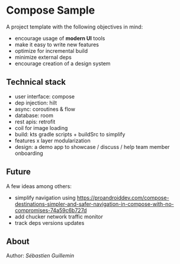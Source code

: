 # Compose Sample

A project template with the following objectives in mind:

* encourage usage of **modern UI** tools
* make it easy to write new features
* optimize for incremental build
* minimize external deps
* encourage creation of a design system

## Technical stack

* user interface: compose
* dep injection: hilt
* async: coroutines & flow 
* database: room
* rest apis: retrofit
* coil for image loading
* build: kts gradle scripts + buildSrc to simplify
* features x layer modularization
* design: a demo app to showcase / discuss / help team member onboarding

## Future

A few ideas among others:

* simplify navigation using https://proandroiddev.com/compose-destinations-simpler-and-safer-navigation-in-compose-with-no-compromises-74a59c6b727d
* add chucker network traffic monitor
* track deps versions updates

## About

Author: *Sébastien Guillemin*